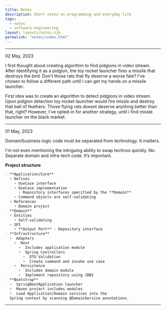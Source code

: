 ```yaml
---
title: Notes
description: Short notes on programming and everyday life
tags:
  - notes
  - software-engineering
layout: layouts/notes.njk
permalink: "notes/index.html"
---
```

<p></p>

<hr/>
<div class="dt-published small-text" datetime="02 May, 2023">02 May, 2023</div>
<p>
I first thought about creating algorithm to find pidgions in video stream. After identifying it as a pidgion, the toy rocket launcher fires a missile that destroys the bird. Don't those rats that fly deserve a worse fate? I've chosen to follow a different path until I can get my hands on a missile launcher.

First idea was to create an algorithm to detect pidgions in video stream. Upon pidgion detection toy rocket launcher would fire missle and destroy that ball of feathers. Those flying rats doesnt deserve anything better than that, right? However, I've opted-in for another strategy, until i find missle launcher on the black market.
</p>


<hr/>
<div class="dt-published small-text" datetime="01 May, 2023">01 May, 2023</div>
<p>
Domain/business logic code must be separated from technology. It matters. 

I'm not even mentioning the intriguing ability to swap technos quickly. No. Separate domain and infra-tech code. It’s important. 

<strong>Project structure</strong>

```md
- **Application/Core**
  + Defines
    + UseCase interface 
    + UseCase implementation 
      + Repository interfaces specified by the **Domain**
    + Command objects are self-validating 
  + References
    + Domain project
- **Domain**
  + Entities
    + Self-validating
  + SPI
    + **Output Port** - Repository interface
- **Infrastructure**
  +  Adapters
    +  Rest
      +  Includes application module
      +  Spring Controllers
        +  DTO Validation
        +  Create command and invoke use case
    +  Persistence
      +  Includes domain module
      +  Implement repository using JDBI
- **Bootstrap**
  +  SpringBootApplication launcher
  +  Maven project includes modules
  +  Load Application/Domain services into the 
  Spring context by scanning @DomainService annotations.
```

</p>
<hr/>